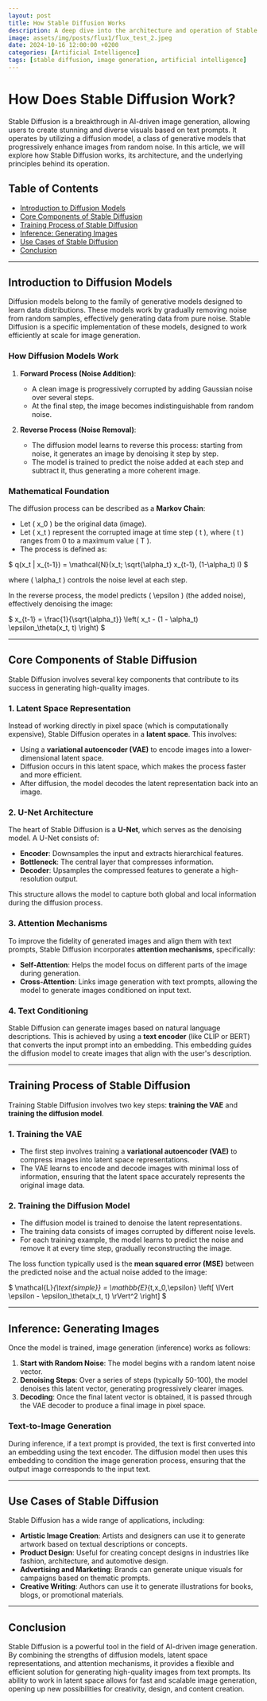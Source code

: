 ```yaml
---
layout: post  
title: How Stable Diffusion Works
description: A deep dive into the architecture and operation of Stable Diffusion for image generation.
image: assets/img/posts/flux1/flux_test_2.jpeg
date: 2024-10-16 12:00:00 +0200
categories: [Artificial Intelligence]  
tags: [stable diffusion, image generation, artificial intelligence]  
---
```


# How Does Stable Diffusion Work?

Stable Diffusion is a breakthrough in AI-driven image generation, allowing users to create stunning and diverse visuals based on text prompts. It operates by utilizing a diffusion model, a class of generative models that progressively enhance images from random noise. In this article, we will explore how Stable Diffusion works, its architecture, and the underlying principles behind its operation.

## Table of Contents
- [Introduction to Diffusion Models](#introduction-to-diffusion-models)
- [Core Components of Stable Diffusion](#core-components-of-stable-diffusion)
- [Training Process of Stable Diffusion](#training-process-of-stable-diffusion)
- [Inference: Generating Images](#inference-generating-images)
- [Use Cases of Stable Diffusion](#use-cases-of-stable-diffusion)
- [Conclusion](#conclusion)

---

## Introduction to Diffusion Models

Diffusion models belong to the family of generative models designed to learn data distributions. These models work by gradually removing noise from random samples, effectively generating data from pure noise. Stable Diffusion is a specific implementation of these models, designed to work efficiently at scale for image generation.

### How Diffusion Models Work

1. **Forward Process (Noise Addition)**: 
    - A clean image is progressively corrupted by adding Gaussian noise over several steps.
    - At the final step, the image becomes indistinguishable from random noise.

2. **Reverse Process (Noise Removal)**: 
    - The diffusion model learns to reverse this process: starting from noise, it generates an image by denoising it step by step.
    - The model is trained to predict the noise added at each step and subtract it, thus generating a more coherent image.

### Mathematical Foundation

The diffusion process can be described as a **Markov Chain**:
- Let \( x_0 \) be the original data (image).
- Let \( x_t \) represent the corrupted image at time step \( t \), where \( t \) ranges from 0 to a maximum value \( T \).
- The process is defined as:  

$
q(x_t | x_{t-1}) = \mathcal{N}(x_t; \sqrt{\alpha_t} x_{t-1}, (1-\alpha_t) I)
$

where \( \alpha_t \) controls the noise level at each step.

In the reverse process, the model predicts \( \epsilon \) (the added noise), effectively denoising the image:

$
x_{t-1} = \frac{1}{\sqrt{\alpha_t}} \left( x_t - (1 - \alpha_t) \epsilon_\theta(x_t, t) \right)
$

---

## Core Components of Stable Diffusion

Stable Diffusion involves several key components that contribute to its success in generating high-quality images.

### 1. Latent Space Representation
Instead of working directly in pixel space (which is computationally expensive), Stable Diffusion operates in a **latent space**. This involves:
- Using a **variational autoencoder (VAE)** to encode images into a lower-dimensional latent space.
- Diffusion occurs in this latent space, which makes the process faster and more efficient.
- After diffusion, the model decodes the latent representation back into an image.

### 2. U-Net Architecture
The heart of Stable Diffusion is a **U-Net**, which serves as the denoising model. A U-Net consists of:
- **Encoder**: Downsamples the input and extracts hierarchical features.
- **Bottleneck**: The central layer that compresses information.
- **Decoder**: Upsamples the compressed features to generate a high-resolution output.
  
This structure allows the model to capture both global and local information during the diffusion process.

### 3. Attention Mechanisms
To improve the fidelity of generated images and align them with text prompts, Stable Diffusion incorporates **attention mechanisms**, specifically:
- **Self-Attention**: Helps the model focus on different parts of the image during generation.
- **Cross-Attention**: Links image generation with text prompts, allowing the model to generate images conditioned on input text.

### 4. Text Conditioning
Stable Diffusion can generate images based on natural language descriptions. This is achieved by using a **text encoder** (like CLIP or BERT) that converts the input prompt into an embedding. This embedding guides the diffusion model to create images that align with the user's description.

---

## Training Process of Stable Diffusion

Training Stable Diffusion involves two key steps: **training the VAE** and **training the diffusion model**.

### 1. Training the VAE
- The first step involves training a **variational autoencoder (VAE)** to compress images into latent space representations.
- The VAE learns to encode and decode images with minimal loss of information, ensuring that the latent space accurately represents the original image data.

### 2. Training the Diffusion Model
- The diffusion model is trained to denoise the latent representations.
- The training data consists of images corrupted by different noise levels.
- For each training example, the model learns to predict the noise and remove it at every time step, gradually reconstructing the image.
  
The loss function typically used is the **mean squared error (MSE)** between the predicted noise and the actual noise added to the image:

$
\mathcal{L}_{\text{simple}} = \mathbb{E}_{t,x_0,\epsilon} \left[ \lVert \epsilon - \epsilon_\theta(x_t, t) \rVert^2 \right]
$

---

## Inference: Generating Images

Once the model is trained, image generation (inference) works as follows:

1. **Start with Random Noise**: The model begins with a random latent noise vector.
2. **Denoising Steps**: Over a series of steps (typically 50-100), the model denoises this latent vector, generating progressively clearer images.
3. **Decoding**: Once the final latent vector is obtained, it is passed through the VAE decoder to produce a final image in pixel space.

### Text-to-Image Generation
During inference, if a text prompt is provided, the text is first converted into an embedding using the text encoder. The diffusion model then uses this embedding to condition the image generation process, ensuring that the output image corresponds to the input text.

---

## Use Cases of Stable Diffusion

Stable Diffusion has a wide range of applications, including:

- **Artistic Image Creation**: Artists and designers can use it to generate artwork based on textual descriptions or concepts.
- **Product Design**: Useful for creating concept designs in industries like fashion, architecture, and automotive design.
- **Advertising and Marketing**: Brands can generate unique visuals for campaigns based on thematic prompts.
- **Creative Writing**: Authors can use it to generate illustrations for books, blogs, or promotional materials.

---

## Conclusion

Stable Diffusion is a powerful tool in the field of AI-driven image generation. By combining the strengths of diffusion models, latent space representations, and attention mechanisms, it provides a flexible and efficient solution for generating high-quality images from text prompts. Its ability to work in latent space allows for fast and scalable image generation, opening up new possibilities for creativity, design, and content creation.
